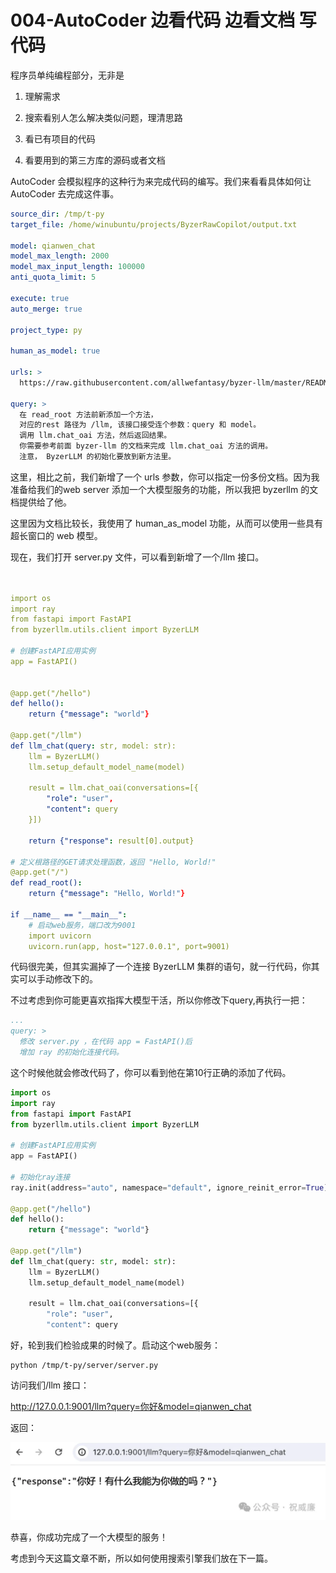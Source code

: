 # 004-AutoCoder 边看代码 边看文档 写代码

程序员单纯编程部分，无非是

1.  理解需求

2. 搜索看别人怎么解决类似问题，理清思路

3. 看已有项目的代码

4. 看要用到的第三方库的源码或者文档



AutoCoder 会模拟程序的这种行为来完成代码的编写。我们来看看具体如何让 AutoCoder 去完成这件事。

```yml
source_dir: /tmp/t-py
target_file: /home/winubuntu/projects/ByzerRawCopilot/output.txt 

model: qianwen_chat
model_max_length: 2000
model_max_input_length: 100000
anti_quota_limit: 5

execute: true
auto_merge: true

project_type: py

human_as_model: true

urls: >
  https://raw.githubusercontent.com/allwefantasy/byzer-llm/master/README.md

query: >
  在 read_root 方法前新添加一个方法，
  对应的rest 路径为 /llm, 该接口接受连个参数：query 和 model。
  调用 llm.chat_oai 方法，然后返回结果。
  你需要参考前面 byzer-llm 的文档来完成 llm.chat_oai 方法的调用。
  注意， ByzerLLM 的初始化要放到新方法里。

```

这里，相比之前，我们新增了一个 urls 参数，你可以指定一份多份文档。因为我准备给我们的web server 添加一个大模型服务的功能，所以我把 byzerllm 的文档提供给了他。

这里因为文档比较长，我使用了 human_as_model 功能，从而可以使用一些具有超长窗口的 web 模型。

现在，我们打开 server.py 文件，可以看到新增了一个/llm 接口。

```yml


import os
import ray
from fastapi import FastAPI
from byzerllm.utils.client import ByzerLLM

# 创建FastAPI应用实例
app = FastAPI()


@app.get("/hello")
def hello():
    return {"message": "world"}

@app.get("/llm")
def llm_chat(query: str, model: str):
    llm = ByzerLLM()
    llm.setup_default_model_name(model)

    result = llm.chat_oai(conversations=[{
        "role": "user",
        "content": query
    }])

    return {"response": result[0].output}

# 定义根路径的GET请求处理函数，返回 "Hello, World!"
@app.get("/")
def read_root():
    return {"message": "Hello, World!"}
    
if __name__ == "__main__":
    # 启动web服务，端口改为9001
    import uvicorn
    uvicorn.run(app, host="127.0.0.1", port=9001)
```

代码很完美，但其实漏掉了一个连接 ByzerLLM 集群的语句，就一行代码，你其实可以手动修改下的。

不过考虑到你可能更喜欢指挥大模型干活，所以你修改下query,再执行一把：

```yml
...
query: >
  修改 server.py ，在代码 app = FastAPI()后
  增加 ray 的初始化连接代码。
```

这个时候他就会修改代码了，你可以看到他在第10行正确的添加了代码。

```python
import os
import ray
from fastapi import FastAPI
from byzerllm.utils.client import ByzerLLM

# 创建FastAPI应用实例
app = FastAPI()

# 初始化ray连接
ray.init(address="auto", namespace="default", ignore_reinit_error=True)

@app.get("/hello")
def hello():
    return {"message": "world"}

@app.get("/llm")
def llm_chat(query: str, model: str):
    llm = ByzerLLM()
    llm.setup_default_model_name(model)

    result = llm.chat_oai(conversations=[{
        "role": "user",
        "content": query
```

好，轮到我们检验成果的时候了。启动这个web服务：

```shell
python /tmp/t-py/server/server.py
```

访问我们/llm 接口：

http://127.0.0.1:9001/llm?query=你好&model=qianwen_chat

返回：

![](../images/image11.png)

恭喜，你成功完成了一个大模型的服务！

考虑到今天这篇文章不断，所以如何使用搜索引擎我们放在下一篇。
